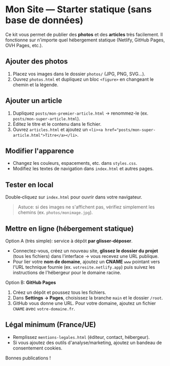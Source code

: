 # Mon Site — Starter statique (sans base de données)

Ce kit vous permet de publier des **photos** et des **articles** très facilement. Il fonctionne sur n'importe quel hébergement statique (Netlify, GitHub Pages, OVH Pages, etc.).

## Ajouter des photos
1. Placez vos images dans le dossier `photos/` (JPG, PNG, SVG…).
2. Ouvrez `photos.html` et dupliquez un bloc `<figure>` en changeant le chemin et la légende.

## Ajouter un article
1. Dupliquez `posts/mon-premier-article.html` → renommez-le (ex. `posts/mon-super-article.html`).
2. Éditez le titre et le contenu dans le fichier.
3. Ouvrez `articles.html` et ajoutez un `<li><a href="posts/mon-super-article.html">Titre</a></li>`.

## Modifier l'apparence
- Changez les couleurs, espacements, etc. dans `styles.css`.
- Modifiez les textes de navigation dans `index.html` et autres pages.

## Tester en local
Double‑cliquez sur `index.html` pour ouvrir dans votre navigateur.
> Astuce: si des images ne s'affichent pas, vérifiez simplement les chemins (ex. `photos/monimage.jpg`).

## Mettre en ligne (hébergement statique)
Option A (très simple): service à dépôt **par glisser‑déposer**. 
- Connectez-vous, créez un nouveau site, **glissez le dossier du projet** (tous les fichiers) dans l'interface → vous recevez une URL publique.
- Pour lier votre **nom de domaine**, ajoutez un **CNAME** `www` pointant vers l'URL technique fournie (ex. `votresite.netlify.app`) puis suivez les instructions de l'hébergeur pour le domaine racine.

Option B: **GitHub Pages**
1. Créez un dépôt et poussez tous les fichiers.
2. Dans **Settings → Pages**, choisissez la branche `main` et le dossier `/root`.
3. GitHub vous donne une URL. Pour votre domaine, ajoutez un fichier `CNAME` avec `votre-domaine.fr`.

## Légal minimum (France/UE)
- Remplissez `mentions-legales.html` (éditeur, contact, hébergeur).
- Si vous ajoutez des outils d'analyse/marketing, ajoutez un bandeau de consentement cookies.

Bonnes publications !
